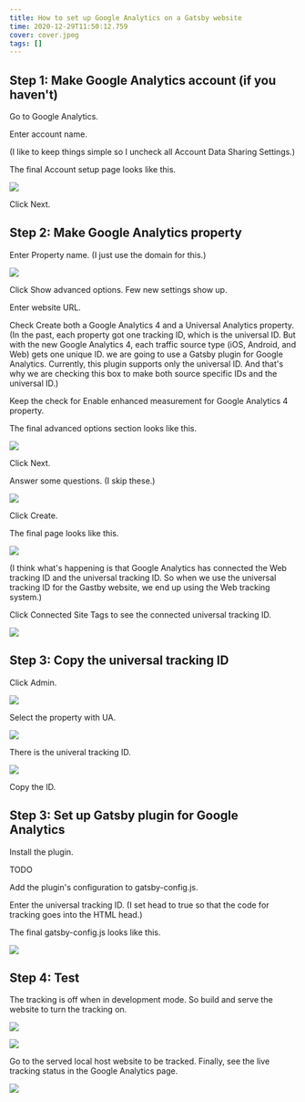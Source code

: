 ```yaml
---
title: How to set up Google Analytics on a Gatsby website
time: 2020-12-29T11:50:12.759
cover: cover.jpeg
tags: []
---
```


## Step 1: Make Google Analytics account (if you haven't)

Go to Google Analytics.

Enter account name.

(I like to keep things simple so I uncheck all Account Data Sharing Settings.)

The final Account setup page looks like this.

![](image/1.png)

Click Next.

## Step 2: Make Google Analytics property

Enter Property name.
(I just use the domain for this.)

![](image/2.png)

Click Show advanced options.
Few new settings show up.

Enter website URL.

Check Create both a Google Analytics 4 and a Universal Analytics property.
(In the past, each property got one tracking ID, which is the universal ID.
But with the new Google Analytics 4, each traffic source type (iOS, Android, and Web) gets one unique ID.
we are going to use a Gatsby plugin for Google Analytics.
Currently, this plugin supports only the universal ID.
And that's why we are checking this box to make both source specific IDs and the universal ID.)

Keep the check for Enable enhanced measurement for Google Analytics 4 property.

The final advanced options section looks like this.

![](image/3.png)

Click Next.

Answer some questions. (I skip these.)

![](image/4.png)

Click Create.

The final page looks like this.

![](image/5.png)

(I think what's happening is that Google Analytics has connected the Web tracking ID and the universal tracking ID.
So when we use the universal tracking ID for the Gastby website, we end up using the Web tracking system.)

Click Connected Site Tags to see the connected universal tracking ID.

![](image/6.png)

## Step 3: Copy the universal tracking ID

Click Admin.

![](image/8.png)

Select the property with UA.

![](image/9.png)

There is the univeral tracking ID.

![](image/10.png)

Copy the ID.

## Step 3: Set up Gatsby plugin for Google Analytics

Install the plugin.

TODO

Add the plugin's configuration to gatsby-config.js.

Enter the universal tracking ID.
(I set head to true so that the code for tracking goes into the HTML head.)

The final gatsby-config.js looks like this.

![](image/11.png)

## Step 4: Test

The tracking is off when in development mode.
So build and serve the website to turn the tracking on.

![](image/12.png)

![](image/13.png)

Go to the served local host website to be tracked.
Finally, see the live tracking status in the Google Analytics page.

![](image/14.png)
